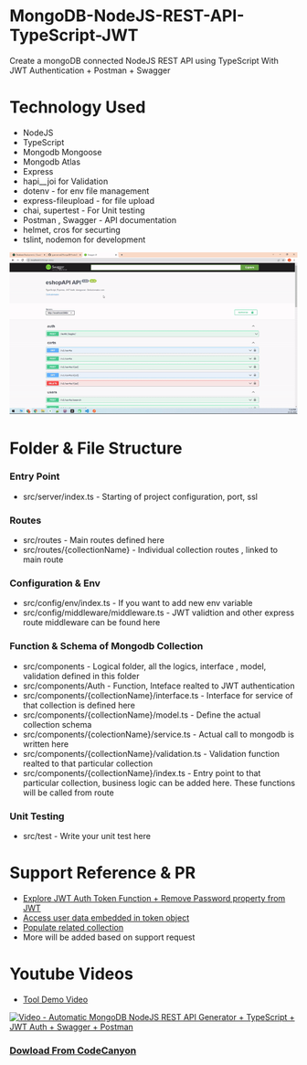 # MongoDB-NodeJS-REST-API-TypeScript-JWT
Create a mongoDB connected NodeJS REST API using TypeScript With JWT Authentication + Postman + Swagger

# Technology Used
- NodeJS
- TypeScript
- Mongodb Mongoose
- Mongodb Atlas
- Express
- hapi__joi for Validation
- dotenv - for env file management
- express-fileupload - for file upload
- chai, supertest - For Unit testing
- Postman , Swagger - API documentation
- helmet, cros for securting
- tslint, nodemon for development

![](demo/images/swagger.gif)

# Folder & File Structure

### Entry Point
  - src/server/index.ts - Starting of project configuration, port, ssl
### Routes 
  - src/routes - Main routes defined here
  - src/routes/{collectionName} - Individual collection routes , linked to main route
### Configuration & Env
  - src/config/env/index.ts - If you want to add new env variable
  - src/config/middleware/middleware.ts - JWT validtion and other express route middleware can be found here
### Function & Schema of Mongodb Collection
  - src/components - Logical folder, all the logics, interface , model, validation defined in this folder
  - src/components/Auth - Function, Inteface realted to JWT authentication
  - src/components/{collectionName}/interface.ts - Interface for service of that collection is defined here
  - src/components/{collectionName}/model.ts - Define the actual collection schema
  - src/components/{colectionName}/service.ts - Actual call to mongodb is written here
  - src/components/{collectionName}/validation.ts - Validation function realted to that particular collection
  - src/components/{collectionName}/index.ts - Entry point to that particular collection, business logic can be added here. These functions will be called from route
### Unit Testing
  - src/test - Write your unit test here

# Support Reference & PR
- [Explore JWT Auth Token Function + Remove Password property from JWT](https://github.com/gyanverma2/MongoDB-NodeJS-REST-API-TypeScript-JWT/pull/1)
- [Access user data embedded in token object](https://github.com/gyanverma2/MongoDB-NodeJS-REST-API-TypeScript-JWT/pull/2)
- [Populate related collection](https://github.com/gyanverma2/MongoDB-NodeJS-REST-API-TypeScript-JWT/pull/3)
- More will be added based on support request

# Youtube Videos
- [Tool Demo Video](https://www.youtube.com/watch?v=4R8oJVbv7KU)

<a href="http://www.youtube.com/watch?feature=player_embedded&v=4R8oJVbv7KU" target="_blank"><img src="http://img.youtube.com/vi/4R8oJVbv7KU/0.jpg" alt="Video - Automatic MongoDB NodeJS REST API Generator + TypeScript + JWT Auth + Swagger + Postman" width="400" height="400" border="0" /></a>

### [Dowload From CodeCanyon](https://codecanyon.net/item/100-automatic-mongodb-rest-api-generator-nodejs-typescript-rest-api-jwt-auth-swagger/35214206)


